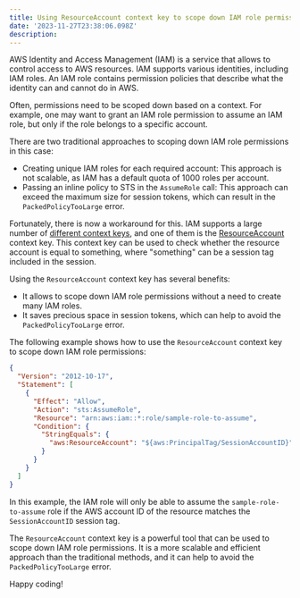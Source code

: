 ```yaml
---
title: Using ResourceAccount context key to scope down IAM role permissions
date: '2023-11-27T23:38:06.098Z'
description:
---
```


AWS Identity and Access Management (IAM) is a service that allows to control access to AWS resources. IAM supports various identities, including IAM roles. An IAM role contains permission policies that describe what the identity can and cannot do in AWS.

Often, permissions need to be scoped down based on a context. For example, one may want to grant an IAM role permission to assume an IAM role, but only if the role belongs to a specific account.

There are two traditional approaches to scoping down IAM role permissions in this case:

* Creating unique IAM roles for each required account: This approach is not scalable, as IAM has a default quota of 1000 roles per account.
* Passing an inline policy to STS in the `AssumeRole` call: This approach can exceed the maximum size for session tokens, which can result in the `PackedPolicyTooLarge` error.

Fortunately, there is now a workaround for this. IAM supports a large number of [different context keys](https://docs.aws.amazon.com/IAM/latest/UserGuide/reference_policies_condition-keys.html), and one of them is the [ResourceAccount](https://docs.aws.amazon.com/IAM/latest/UserGuide/reference_policies_condition-keys.html#condition-keys-resourceaccount) context key. This context key can be used to check whether the resource account is equal to something, where "something" can be a session tag included in the session.

Using the `ResourceAccount` context key has several benefits:

* It allows to scope down IAM role permissions without a need to create many IAM roles.
* It saves precious space in session tokens, which can help to avoid the `PackedPolicyTooLarge` error.

The following example shows how to use the `ResourceAccount` context key to scope down IAM role permissions:

```json
{
  "Version": "2012-10-17",
  "Statement": [
    {
      "Effect": "Allow",
      "Action": "sts:AssumeRole",
      "Resource": "arn:aws:iam::*:role/sample-role-to-assume",
      "Condition": {
        "StringEquals": {
          "aws:ResourceAccount": "${aws:PrincipalTag/SessionAccountID}"
        }
      }
    }
  ]
}
```

In this example, the IAM role will only be able to assume the `sample-role-to-assume` role if the AWS account ID of the resource matches the `SessionAccountID` session tag.

The `ResourceAccount` context key is a powerful tool that can be used to scope down IAM role permissions. It is a more scalable and efficient approach than the traditional methods, and it can help to avoid the `PackedPolicyTooLarge` error.

Happy coding!
